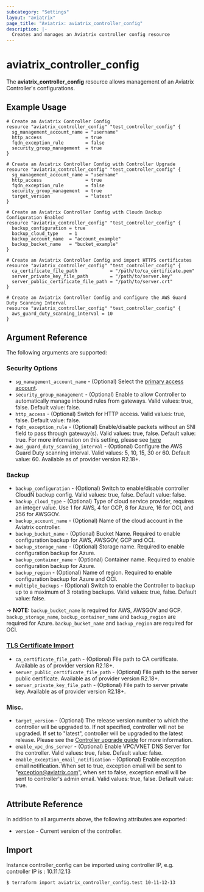 ```yaml
---
subcategory: "Settings"
layout: "aviatrix"
page_title: "Aviatrix: aviatrix_controller_config"
description: |-
  Creates and manages an Aviatrix controller config resource
---
```


# aviatrix_controller_config

The **aviatrix_controller_config** resource allows management of an Aviatrix Controller's configurations.

## Example Usage

```hcl
# Create an Aviatrix Controller Config
resource "aviatrix_controller_config" "test_controller_config" {
  sg_management_account_name = "username"
  http_access                = true
  fqdn_exception_rule        = false
  security_group_management  = true
}
```
```hcl
# Create an Aviatrix Controller Config with Controller Upgrade
resource "aviatrix_controller_config" "test_controller_config" {
  sg_management_account_name = "username"
  http_access                = true
  fqdn_exception_rule        = false
  security_group_management  = true
  target_version             = "latest"
}
```
```hcl
# Create an Aviatrix Controller Config with Cloudn Backup Configuration Enabled
resource "aviatrix_controller_config" "test_controller_config" {
  backup_configuration = true
  backup_cloud_type    = 1
  backup_account_name  = "account_example"
  backup_bucket_name   = "bucket_example"
}
```
```hcl
# Create an Aviatrix Controller Config and import HTTPS certificates
resource "aviatrix_controller_config" "test_controller_config" {
  ca_certificate_file_path            = "/path/to/ca_certificate.pem"
  server_private_key_file_path        = "/path/to/server.key"
  server_public_certificate_file_path = "/path/to/server.crt"
}
```
```hcl
# Create an Aviatrix Controller Config and configure the AWS Guard Duty Scanning Interval
resource "aviatrix_controller_config" "test_controller_config" {
  aws_guard_duty_scanning_interval = 10
}
```


## Argument Reference

The following arguments are supported:

### Security Options
* `sg_management_account_name` - (Optional) Select the [primary access account](https://docs.aviatrix.com/HowTos/aviatrix_account.html#setup-primary-access-account-for-aws-cloud).
* `security_group_management` - (Optional) Enable to allow Controller to automatically manage inbound rules from gateways. Valid values: true, false. Default value: false.
* `http_access` - (Optional) Switch for HTTP access. Valid values: true, false. Default value: false.
* `fqdn_exception_rule` - (Optional) Enable/disable packets without an SNI field to pass through gateway(s). Valid values: true, false. Default value: true. For more information on this setting, please see [here](https://docs.aviatrix.com/HowTos/FQDN_Whitelists_Ref_Design.html#exception-rule)
* `aws_guard_duty_scanning_interval` - (Optional) Configure the AWS Guard Duty scanning interval. Valid values: 5, 10, 15, 30 or 60. Default value: 60. Available as of provider version R2.18+.

### Backup
* `backup_configuration` - (Optional) Switch to enable/disable controller CloudN backup config. Valid values: true, false. Default value: false.
* `backup_cloud_type` - (Optional) Type of cloud service provider, requires an integer value. Use 1 for AWS, 4 for GCP, 8 for Azure, 16 for OCI, and 256 for AWSGOV.
* `backup_account_name` - (Optional) Name of the cloud account in the Aviatrix controller.
* `backup_bucket_name` - (Optional) Bucket Name. Required to enable configuration backup for AWS, AWSGOV, GCP and OCI. 
* `backup_storage_name` - (Optional) Storage name. Required to enable configuration backup for Azure.
* `backup_container_name` - (Optional) Container name. Required to enable configuration backup for Azure.
* `backup_region` - (Optional) Name of region. Required to enable configuration backup for Azure and OCI.
* `multiple_backups` - (Optional) Switch to enable the Controller to backup up to a maximum of 3 rotating backups. Valid values: true, false. Default value: false.

-> **NOTE:** `backup_bucket_name` is required for AWS, AWSGOV and GCP. `backup_storage_name`, `backup_container_name` and `backup_region` are required for Azure. `backup_bucket_name` and `backup_region` are required for OCI.

### [TLS Certificate Import](https://docs.aviatrix.com/HowTos/controller_certificate.html)
* `ca_certificate_file_path` - (Optional) File path to CA certificate. Available as of provider version R2.18+.
* `server_public_certificate_file_path` - (Optional) File path to the server public certificate. Available as of provider version R2.18+.
* `server_private_key_file_path` - (Optional) File path to server private key. Available as of provider version R2.18+.

### Misc.
* `target_version` - (Optional) The release version number to which the controller will be upgraded to. If not specified, controller will not be upgraded. If set to "latest", controller will be upgraded to the latest release. Please see the [Controller upgrade guide](https://docs.aviatrix.com/HowTos/inline_upgrade.html) for more information.
* `enable_vpc_dns_server` - (Optional) Enable VPC/VNET DNS Server for the controller. Valid values: true, false. Default value: false.
* `enable_exception_email_notification` - (Optional) Enable exception email notification. When set to true, exception email will be sent to "exception@aviatrix.com", when set to false, exception email will be sent to controller's admin email. Valid values: true, false. Default value: true.

## Attribute Reference

In addition to all arguments above, the following attributes are exported:

* `version` - Current version of the controller.

## Import

Instance controller_config can be imported using controller IP, e.g. controller IP is : 10.11.12.13

```
$ terraform import aviatrix_controller_config.test 10-11-12-13
```

